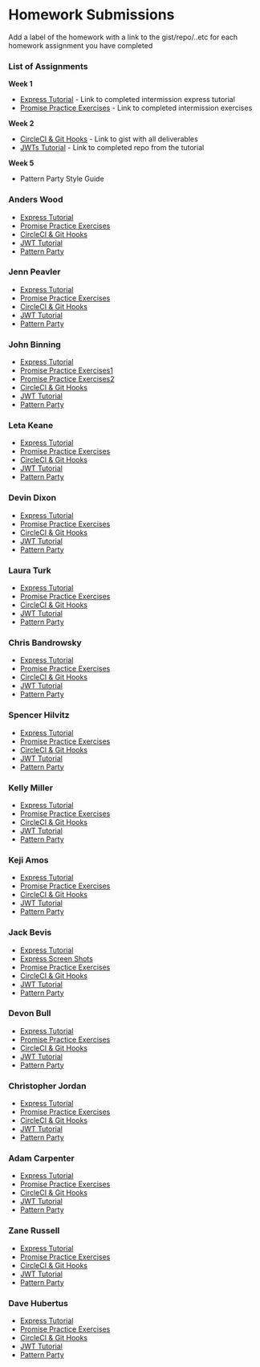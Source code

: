 # Homework Submissions

Add a label of the homework with a link to the gist/repo/..etc for each homework assignment you have completed

### List of Assignments

**Week 1**

* [Express Tutorial](https://www.tutorialspoint.com/nodejs/nodejs_express_framework.htm) - Link to completed intermission express tutorial
* [Promise Practice Exercises](https://gist.github.com/robbiejaeger/dc8f55c1f9462741090862f736b82cab) - Link to completed intermission exercises

**Week 2**

* [CircleCI & Git Hooks](https://gist.github.com/brittanystoroz/16b1a223d70dc6b73e8313cb7c9666c5) - Link to gist with all deliverables 
* [JWTs Tutorial](http://frontend.turing.io/lessons/security-with-jwts.html) - Link to completed repo from the tutorial

**Week 5**

* Pattern Party Style Guide


### Anders Wood

* [Express Tutorial](https://github.com/anderswood/mod-4-hw/blob/master/express-server.js)
* [Promise Practice Exercises](https://github.com/anderswood/mod-4-hw/blob/master/promises.js)
* [CircleCI & Git Hooks]()
* [JWT Tutorial]()
* [Pattern Party]()

### Jenn Peavler

* [Express Tutorial]()
* [Promise Practice Exercises]()
* [CircleCI & Git Hooks]()
* [JWT Tutorial]()
* [Pattern Party]()

### John Binning

* [Express Tutorial](https://gist.github.com/JohnBinning/d661be74fcbc63f777f669b56f1ab4ba)
* [Promise Practice Exercises1](https://repl.it/JDEP/2)
* [Promise Practice Exercises2](https://repl.it/JDGv/4)
* [CircleCI & Git Hooks]()
* [JWT Tutorial]()
* [Pattern Party]()

### Leta Keane

* [Express Tutorial](https://gist.github.com/letakeane/bfc765bd97da8d27ac95f59ff3c78a68)
* [Promise Practice Exercises](https://repl.it/JCv4/9)
* [CircleCI & Git Hooks]()
* [JWT Tutorial]()
* [Pattern Party]()

### Devin Dixon

* [Express Tutorial](https://gist.github.com/devthehuman/89b8ca98980ccf73a8a0653422ea354e)
* [Promise Practice Exercises](https://gist.github.com/devthehuman/53859cabf66b88d23b283b361327f9f3)
* [CircleCI & Git Hooks]()
* [JWT Tutorial]()
* [Pattern Party]()

### Laura Turk

* [Express Tutorial]()
* [Promise Practice Exercises](https://repl.it/JQcD/1)
* [CircleCI & Git Hooks]()
* [JWT Tutorial]()
* [Pattern Party]()

### Chris Bandrowsky

* [Express Tutorial](https://gist.github.com/cbandrow/81b0a262c43d76fdddf14c63d60bfcf3)
* [Promise Practice Exercises](https://repl.it/JAaF/2)
* [CircleCI & Git Hooks]()
* [JWT Tutorial]()
* [Pattern Party]()

### Spencer Hilvitz

* [Express Tutorial](https://github.com/hilvitzs/express-tutorial)
* [Promise Practice Exercises](https://github.com/hilvitzs/promises)
* [CircleCI & Git Hooks]()
* [JWT Tutorial]()
* [Pattern Party]()

### Kelly Miller

* [Express Tutorial](http://imgur.com/Xen1NJA)
* [Promise Practice Exercises](https://repl.it/JCu7/2)
* [CircleCI & Git Hooks]()
* [JWT Tutorial]()
* [Pattern Party]()

### Keji Amos

* [Express Tutorial](https://github.com/kamos1/express-tut)
* [Promise Practice Exercises](https://repl.it/JB4q/4)
* [CircleCI & Git Hooks]()
* [JWT Tutorial]()
* [Pattern Party]()

### Jack Bevis

* [Express Tutorial](https://github.com/jbevis/express-tutorial)
* [Express Screen Shots](http://imgur.com/a/CS3LN)
* [Promise Practice Exercises](https://gist.github.com/jbevis/1a1ab8304b70d474f5924fa6cdf41f7a)
* [CircleCI & Git Hooks]()
* [JWT Tutorial]()
* [Pattern Party]()

### Devon Bull

* [Express Tutorial]()
* [Promise Practice Exercises]()
* [CircleCI & Git Hooks]()
* [JWT Tutorial]()
* [Pattern Party]()

### Christopher Jordan

* [Express Tutorial]()
* [Promise Practice Exercises]()
* [CircleCI & Git Hooks]()
* [JWT Tutorial]()
* [Pattern Party]()

### Adam Carpenter

* [Express Tutorial]()
* [Promise Practice Exercises]()
* [CircleCI & Git Hooks]()
* [JWT Tutorial]()
* [Pattern Party]()

### Zane Russell

* [Express Tutorial]()
* [Promise Practice Exercises]()
* [CircleCI & Git Hooks]()
* [JWT Tutorial]()
* [Pattern Party]()

### Dave Hubertus

* [Express Tutorial]()
* [Promise Practice Exercises]()
* [CircleCI & Git Hooks]()
* [JWT Tutorial]()
* [Pattern Party]()

